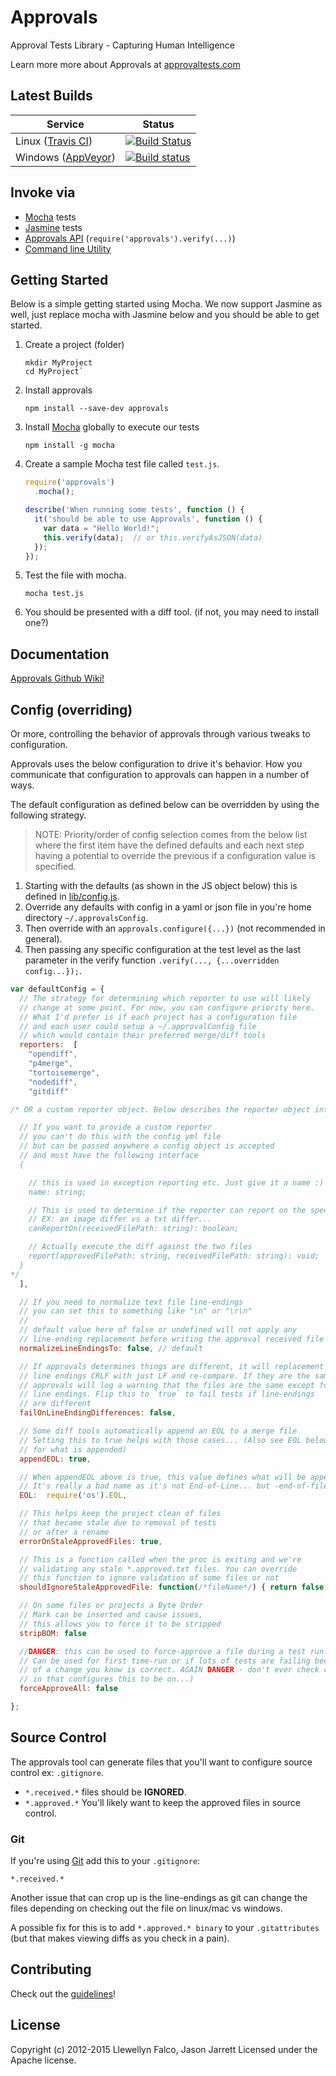 # Approvals

Approval Tests Library - Capturing Human Intelligence

Learn more more about Approvals at [approvaltests.com](http://approvaltests.com)

## Latest Builds

 Service | Status
------------- | -------------
Linux ([Travis CI](https://travis-ci.org/)) | [![Build Status](https://travis-ci.org/approvals/Approvals.NodeJS.png?branch=master)](https://travis-ci.org/approvals/Approvals.NodeJS)
Windows ([AppVeyor](http://appveyor.com)) | [![Build status](https://ci.appveyor.com/api/projects/status/fwyi6sryl03h9em6)](https://ci.appveyor.com/project/JasonJarrett/approvals-nodejs)


## Invoke via

- [Mocha](http://mochajs.org/) tests
- [Jasmine](http://jasmine.github.io/) tests
- [Approvals API](https://github.com/approvals/Approvals.NodeJS/wiki/Manual-API) (`require('approvals').verify(...)`)
- [Command line Utility](https://github.com/approvals/Approvals.NodeJS/wiki/Command-Line)

## Getting Started

Below is a simple getting started using Mocha. We now support Jasmine as well, just replace mocha with Jasmine below and you should be able to get started.

1. Create a project (folder)

    ```shell
    mkdir MyProject
    cd MyProject`
    ```

1. Install approvals

    ```shell
    npm install --save-dev approvals
    ```

1. Install [Mocha](http://mochajs.org/) globally to execute our tests

    ```shell
    npm install -g mocha
    ```

1. Create a sample Mocha test file called `test.js`.

    ```javascript
    require('approvals')
      .mocha();

    describe('When running some tests', function () {
      it('should be able to use Approvals', function () {
        var data = "Hello World!";
        this.verify(data);  // or this.verifyAsJSON(data)
      });
    });
    ```

1. Test the file with mocha.

    ```shell
    mocha test.js
    ```

1. You should be presented with a diff tool. (if not, you may need to install one?)

## Documentation

[Approvals Github Wiki!](https://github.com/approvals/Approvals.NodeJS/wiki)

## Config (overriding)

Or more, controlling the behavior of approvals through various tweaks to configuration.

Approvals uses the below configuration to drive it's behavior. How you communicate that configuration to approvals can happen in a number of ways.

The default configuration as defined below can be overridden by using the following strategy.

> NOTE: Priority/order of config selection comes from the below list  where the first item have the defined defaults and each next step having a potential to override the previous if a configuration value is specified.

1. Starting with the defaults (as shown in the JS object below) this is defined in [lib/config.js](lib/config.js).
1. Override any defaults with config in a yaml or json file in you're home directory `~/.approvalsConfig`.
1. Then override with an `approvals.configure({...})` (not recommended in general).
1. Then passing any specific configuration at the test level as the last parameter in the verify function `.verify(..., {...overridden config...});`.


```javascript
var defaultConfig = {
  // The strategy for determining which reporter to use will likely
  // change at some point. For now, you can configure priority here.
  // What I'd prefer is if each project has a configuration file
  // and each user could setup a ~/.approvalConfig file
  // which would contain their preferred merge/diff tools
  reporters:  [
    "opendiff",
    "p4merge",
    "tortoisemerge",
    "nodediff",
    "gitdiff"

/* OR a custom reporter object. Below describes the reporter object interface:

  // If you want to provide a custom reporter
  // you can't do this with the config yml file
  // but can be passed anywhere a config object is accepted
  // and must have the following interface
  {

    // this is used in exception reporting etc. Just give it a name :)
    name: string;

    // This is used to determine if the reporter can report on the specified file
    // EX: an image differ vs a txt differ...
    canReportOn(receivedFilePath: string): boolean;

    // Actually execute the diff against the two files
    report(approvedFilePath: string, receivedFilePath: string): void;
  }
*/
  ],

  // If you need to normalize text file line-endings
  // you can set this to something like "\n" or "\r\n"
  //
  // default value here of false or undefined will not apply any
  // line-ending replacement before writing the approval received file
  normalizeLineEndingsTo: false, // default

  // If approvals determines things are different, it will replacement
  // line endings CRLF with just LF and re-compare. If they are the same
  // approvals will log a warning that the files are the same except for
  // line endings. Flip this to `true` to fail tests if line-endings
  // are different
  failOnLineEndingDifferences: false,

  // Some diff tools automatically append an EOL to a merge file
  // Setting this to true helps with those cases... (Also see EOL below
  // for what is appended)
  appendEOL: true,

  // When appendEOL above is true, this value defines what will be appended at the end of the file.
  // It's really a bad name as it's not End-of-Line... but -end-of-file err end-of-line-at-end-of-file :P
  EOL:  require('os').EOL,

  // This helps keep the project clean of files
  // that became stale due to removal of tests
  // or after a rename
  errorOnStaleApprovedFiles: true,

  // This is a function called when the proc is exiting and we're
  // validating any stale *.approved.txt files. You can override
  // this function to ignore validation of some files or not
  shouldIgnoreStaleApprovedFile: function(/*fileName*/) { return false; },

  // On some files or projects a Byte Order
  // Mark can be inserted and cause issues,
  // this allows you to force it to be stripped
  stripBOM: false

  //DANGER: this can be used to force-approve a file during a test run.
  // Can be used for first time-run or if lots of tests are failing because
  // of a change you know is correct. AGAIN DANGER - don't ever check code
  // in that configures this to be on...)
  forceApproveAll: false

};
```

## Source Control

The approvals tool can generate files that you'll want to configure source control ex: `.gitignore`.

- `*.received.*` files should be **IGNORED**.
- `*.approved.*` You'll likely want to keep the approved files in source control.

### Git

  If you're using [Git](http://git-scm.com) add this to your `.gitignore`:

  ```text
  *.received.*
  ```

  Another issue that can crop up is the line-endings as git can change the files depending on checking out the file on linux/mac vs windows.

  A possible fix for this is to add `*.approved.* binary` to your `.gitattributes` (but that makes viewing diffs as you check in a pain).

## Contributing

Check out the [guidelines](CONTRIBUTING.md)!

## License

Copyright (c) 2012-2015 Llewellyn Falco, Jason Jarrett
Licensed under the Apache license.
